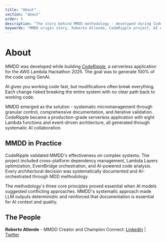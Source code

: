 ```yaml
---
title: "About"
section: "about"
order: 5
description: "The story behind MMDD methodology - developed during CodeRipple project to solve AI coding unpredictability through systematic micromanagement and comprehensive documentation."
keywords: "MMDD origin story, Roberto Allende, CodeRipple project, AI development methodology history, systematic AI coding development"
---
```


# About

MMDD was developed while building [CodeRipple](https://github.com/robertoallende/coderipple), a serverless application for the AWS Lambda Hackathon 2025. The goal was to generate 100% of the code using GenAI.

AI gives you working code fast, but modifications often break everything. Each change risked breaking the entire system with no clear path back to working code.

MMDD emerged as the solution - systematic micromanagement through granular control, comprehensive documentation, and iterative validation. CodeRipple became a production-grade serverless application with eight Lambda functions and event-driven architecture, all generated through systematic AI collaboration.

## MMDD in Practice

CodeRipple validated MMDD's effectiveness on complex systems. The project included cross-platform dependency management, Lambda Layers optimization, EventBridge orchestration, and AI-powered code analysis. Every architectural decision was systematically documented and AI-orchestrated through MDD methodology.

The methodology's three core principles proved essential when AI models suggested conflicting approaches. MMDD's systematic approach made LLM outputs deterministic and reinforced that documentation is essential for AI context and quality.

## The People

**Roberto Allende** - MMDD Creator and Champion
Connect: [LinkedIn](https://www.linkedin.com/in/robertoallende/) | [Twitter](https://x.com/robertoallende)